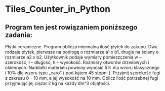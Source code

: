 # Tiles_Counter_in_Python

## Program ten jest rowiązaniem poniższego zadania:

Płytki ceramiczne. Program oblicza minimalną ilość płytek do zakupu. Dwa rodzaje płytek, pierwsze na podłogę o rozmiarze a1 x b1, drugie na ściany o rozmiarze a2 x b2. Użytkownik podaje wymiary pomieszczenia w – szerokość, l – długość, h – wysokość. Rozmiary otworów drzwiowych i okiennych. Naddatki materiału powinny wynosić 5% dla wzoru klasycznego i 10% dla wzoru typu „caro” ( pod kątem 45 stopni ). Przyjmij szerokość fugi z zakresu 0 – 10 mm, a jej wysokość na 10 mm. Oblicz ilość potrzebnej fugi przyjmując jej ciężar 2 kg na każdy dm^3 objętości.
